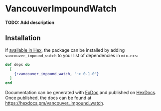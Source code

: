 # VancouverImpoundWatch

**TODO: Add description**

## Installation

If [available in Hex](https://hex.pm/docs/publish), the package can be installed
by adding `vancouver_impound_watch` to your list of dependencies in `mix.exs`:

```elixir
def deps do
  [
    {:vancouver_impound_watch, "~> 0.1.0"}
  ]
end
```

Documentation can be generated with [ExDoc](https://github.com/elixir-lang/ex_doc)
and published on [HexDocs](https://hexdocs.pm). Once published, the docs can
be found at <https://hexdocs.pm/vancouver_impound_watch>.
